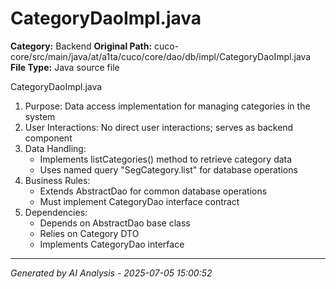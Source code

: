 # CategoryDaoImpl.java

**Category:** Backend
**Original Path:** cuco-core/src/main/java/at/a1ta/cuco/core/dao/db/impl/CategoryDaoImpl.java
**File Type:** Java source file

CategoryDaoImpl.java
1. Purpose: Data access implementation for managing categories in the system
2. User Interactions: No direct user interactions; serves as backend component
3. Data Handling:
   - Implements listCategories() method to retrieve category data
   - Uses named query "SegCategory.list" for database operations
4. Business Rules:
   - Extends AbstractDao for common database operations
   - Must implement CategoryDao interface contract
5. Dependencies:
   - Depends on AbstractDao base class
   - Relies on Category DTO
   - Implements CategoryDao interface

---
*Generated by AI Analysis - 2025-07-05 15:00:52*
